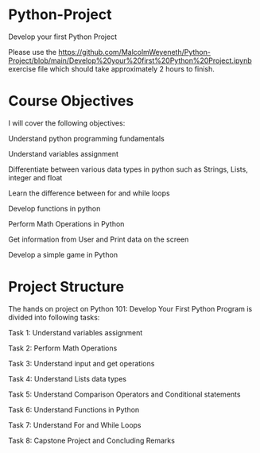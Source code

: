 # Python-Project
Develop your first Python Project

Please use the  https://github.com/MalcolmWeyeneth/Python-Project/blob/main/Develop%20your%20first%20Python%20Project.ipynb exercise file which should take approximately 2 hours to finish.

# Course Objectives
I will cover the following objectives:

Understand python programming fundamentals 

Understand variables assignment

Differentiate between various data types in python such as Strings, Lists, integer and float

Learn the difference between for and while loops 

Develop functions in python 

Perform Math Operations in Python

Get information from User and Print data on the screen 

Develop a simple game in Python

# Project Structure
The hands on project on Python 101: Develop Your First Python Program is divided into following tasks:

Task 1: Understand variables assignment

Task 2: Perform Math Operations

Task 3: Understand input and get operations 

Task 4: Understand Lists data types

Task 5: Understand Comparison Operators and Conditional statements

Task 6: Understand Functions in Python

Task 7: Understand For and While Loops 

Task 8: Capstone Project and Concluding Remarks

